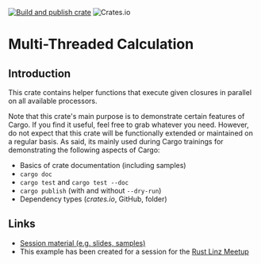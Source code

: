 [![Build and publish crate](https://github.com/rstropek/mth-calc/actions/workflows/build-and-publish.yaml/badge.svg)](https://github.com/rstropek/mth-calc/actions/workflows/build-and-publish.yaml)
![Crates.io](https://img.shields.io/crates/d/mth_calc)

# Multi-Threaded Calculation

## Introduction

This crate contains helper functions that execute given closures in parallel on all available processors.

Note that this crate's main purpose is to demonstrate certain features of Cargo. If you find it useful, feel free to grab whatever you need. However, do not expect that this crate will be functionally extended or maintained on a regular basis. As said, its mainly used during Cargo trainings for demonstrating the following aspects of Cargo:

* Basics of crate documentation (including samples)
* `cargo doc`
* `cargo test` and `cargo test --doc`
* `cargo publish` (with and without `--dry-run`)
* Dependency types (*crates.io*, GitHub, folder)

## Links

* [Session material (e.g. slides, samples)](https://github.com/rstropek/CargoIntro)
* This example has been created for a session for the [Rust Linz Meetup](https://rust-linz.at)
